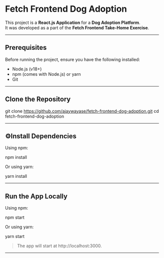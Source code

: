 # Fetch Frontend Dog Adoption

This project is a **React.js Application** for a **Dog Adoption Platform**.  
It was developed as a part of the **Fetch Frontend Take-Home Exercise**.

---

## Prerequisites

Before running the project, ensure you have the following installed:

- Node.js (v18+)
- npm (comes with Node.js) or yarn
- Git

---

## Clone the Repository

git clone https://github.com/ajaywayase/fetch-frontend-dog-adoption.git
cd fetch-frontend-dog-adoption

---

## ⚙Install Dependencies

Using npm:

npm install

Or using yarn:

yarn install

---

## Run the App Locally

Using npm:

npm start

Or using yarn:

yarn start

> The app will start at http://localhost:3000.

---
